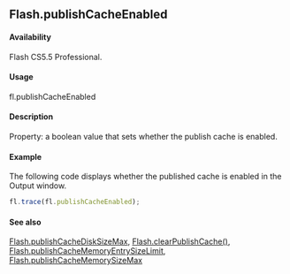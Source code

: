 ## Flash.publishCacheEnabled

#### Availability

Flash CS5.5 Professional.

#### Usage

fl.publishCacheEnabled

#### Description

Property: a boolean value that sets whether the publish cache is enabled.

#### Example

The following code displays whether the published cache is enabled in the Output window.

```javascript
fl.trace(fl.publishCacheEnabled);
```

#### See also

[Flash.publishCacheDiskSizeMax](../Flash_object_/Flash50.md), [Flash.clearPublishCache()](../Flash_object_/Flash5.md), [Flash.publishCacheMemoryEntrySizeLimit](../Flash_object_/Flash52.md), [Flash.publishCacheMemorySizeMax](../Flash_object_/Flash53.md)
